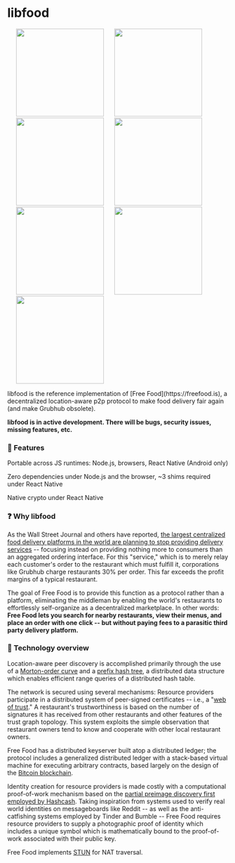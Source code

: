 # libfood

<p float="left">
	<img style="margin-left: 20px;" src="https://github.com/noahlevenson/libfood/blob/master/screens/order_detail.jpg" height="200" />
	<img style="margin-left: 20px;" src="https://github.com/noahlevenson/libfood/blob/master/screens/menu_editor.jpg" height="200" />
	<img style="margin-left: 20px;" src="https://github.com/noahlevenson/libfood/blob/master/screens/chat.jpg" height="200" />
	<img style="margin-left: 20px;" src="https://github.com/noahlevenson/libfood/blob/master/screens/trust_network.jpg" height="200" />
	<img style="margin-left: 20px;" src="https://github.com/noahlevenson/libfood/blob/master/screens/console.jpg" height="200" />
	<img style="margin-left: 20px;" src="https://github.com/noahlevenson/libfood/blob/master/screens/rest_list.png" height="200">
	<!-- <img style="margin-left: 20px;" src="https://github.com/noahlevenson/libfood/blob/master/screens/add_item.jpg" height="200" /> -->
	<img style="margin-left: 20px;" src="https://github.com/noahlevenson/libfood/blob/master/screens/checkout.png" height="200" />
</p>
libfood is the reference implementation of [Free Food](https://freefood.is), a decentralized location-aware p2p protocol to make food delivery fair again (and make Grubhub obsolete).

**libfood is in active development. There will be bugs, security issues, missing features, etc.**

### :brain: Features
Portable across JS runtimes: Node.js, browsers, React Native (Android only)

Zero dependencies under Node.js and the browser, ~3 shims required under React Native


Native crypto under React Native

### :question: Why libfood
As the Wall Street Journal and others have reported, [the largest centralized food delivery platforms in the world are planning to stop providing delivery services](https://www.wsj.com/articles/strategy-behind-blockbuster-grubhub-deal-dont-deliver-11593266407) -- focusing instead on providing nothing more to consumers than an aggregated ordering interface. For this "service," which is to merely relay each customer's order to the restaurant which must fulfill it, corporations like Grubhub charge restaurants 30% per order. This far exceeds the profit margins of a typical restaurant.

The goal of Free Food is to provide this function as a protocol rather than a platform, eliminating the middleman by enabling the world's restaurants to effortlessly self-organize as a decentralized marketplace. In other words: **Free Food lets you search for nearby restaurants, view their menus, and place an order with one click -- but without paying fees to a parasitic third party delivery platform.**

### :floppy_disk: Technology overview
Location-aware peer discovery is accomplished primarily through the use of a [Morton-order curve](https://en.wikipedia.org/wiki/Z-order_curve) and a [prefix hash tree](https://people.eecs.berkeley.edu/~sylvia/papers/pht.pdf), a distributed data structure which enables efficient range queries of a distributed hash table.

The network is secured using several mechanisms: Resource providers participate in a distributed system of peer-signed certificates -- i.e., a "[web of trust](https://en.wikipedia.org/wiki/Web_of_trust)." A restaurant's trustworthiness is based on the number of signatures it has received from other restaurants and other features of the trust graph topology. This system exploits the simple observation that restaurant owners tend to know and cooperate with other local restaurant owners.

Free Food has a distributed keyserver built atop a distributed ledger; the protocol includes a generalized distributed ledger with a stack-based virtual machine for executing arbitrary contracts, based largely on the design of the [Bitcoin blockchain](https://bitcoin.org/bitcoin.pdf).

Identity creation for resource providers is made costly with a computational proof-of-work mechanism based on the [partial preimage discovery first employed by Hashcash](https://en.wikipedia.org/wiki/Hashcash). Taking inspiration from systems used to verify real world identities on messageboards like Reddit -- as well as the anti-catfishing systems employed by Tinder and Bumble -- Free Food requires resource providers to supply a photographic proof of identity which includes a unique symbol which is mathematically bound to the proof-of-work associated with their public key.

Free Food implements [STUN](https://tools.ietf.org/html/rfc5389) for NAT traversal.
